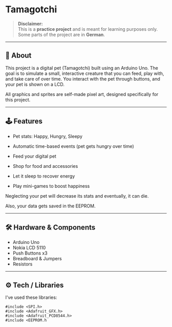 # Tamagotchi

> **Disclaimer:**  
> This is a **practice project** and is meant for learning purposes only.  
> Some parts of the project are in **German**.

---

## 🧩 About

This project is a digital pet (Tamagotchi) built using an Arduino Uno.
The goal is to simulate a small, interactive creature that you can feed, play with, and take care of over time.
You interact with the pet through buttons, and your pet is shown on a LCD.

All graphics and sprites are self-made pixel art, designed specifically for this project.

---

## 🕹️ Features
- Pet stats: Happy, Hungry, Sleepy
- Automatic time-based events (pet gets hungry over time)

- Feed your digital pet
- Shop for food and accessories
- Let it sleep to recover energy
- Play mini-games to boost happiness

Neglecting your pet will decrease its stats and eventually, it can die.

Also, your data gets saved in the EEPROM.

---

## 🛠️ Hardware & Components

- Arduino Uno
- Nokia LCD 5110
- Push Buttons x3
- Breadboard & Jumpers
- Resistors

---

## ⚙️ Tech / Libraries

I've used these libraries:

```
#include <SPI.h>
#include <Adafruit_GFX.h>
#include <Adafruit_PCD8544.h>
#include <EEPROM.h
```
